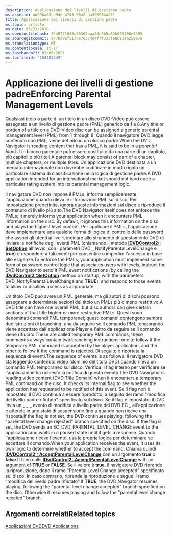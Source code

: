 ```yaml
---
description: Applicazione dei livelli di gestione padre
ms.assetid: ad996a03-e94e-4743-90a2-aa390984a231
title: Applicazione dei livelli di gestione padre
ms.topic: article
ms.date: 05/31/2018
ms.openlocfilehash: 7548721613c36369aaa34e5b5a62b665100e9495
ms.sourcegitcommit: a47bd86f517de76374e4fff33cfeb613eb259a7e
ms.translationtype: MT
ms.contentlocale: it-IT
ms.lasthandoff: 01/06/2021
ms.locfileid: "104482349"
---
```

# <a name="enforcing-parental-management-levels"></a><span data-ttu-id="bd6f2-103">Applicazione dei livelli di gestione padre</span><span class="sxs-lookup"><span data-stu-id="bd6f2-103">Enforcing Parental Management Levels</span></span>

<span data-ttu-id="bd6f2-104">Qualsiasi titolo o parte di un titolo in un disco DVD-Video può essere assegnato a un livello di gestione padre (PML) generico da 1 a 8.</span><span class="sxs-lookup"><span data-stu-id="bd6f2-104">Any title or portion of a title on a DVD-Video disc can be assigned a generic parental management level (PML) from 1 through 8.</span></span> <span data-ttu-id="bd6f2-105">Quando il navigatore DVD legge contenuto con PML, viene definito in un *blocco padre*.</span><span class="sxs-lookup"><span data-stu-id="bd6f2-105">When the DVD Navigator is reading content that has a PML, it is said to be in a *parental block*.</span></span> <span data-ttu-id="bd6f2-106">Un blocco parentale può essere costituito da una parte di un capitolo, più capitoli o più titoli.</span><span class="sxs-lookup"><span data-stu-id="bd6f2-106">A parental block may consist of part of a chapter, multiple chapters, or multiple titles.</span></span> <span data-ttu-id="bd6f2-107">Un'applicazione DVD destinata a un mercato internazionale non dovrebbe codificare in modo rigido un particolare sistema di classificazione nella logica di gestione padre.</span><span class="sxs-lookup"><span data-stu-id="bd6f2-107">A DVD application intended for an international market should not hard code a particular rating system into its parental management logic.</span></span>

<span data-ttu-id="bd6f2-108">Il navigatore DVD non impone il PMLs; informa semplicemente l'applicazione quando rileva le informazioni PML sul disco. Per impostazione predefinita, ignora queste informazioni sul disco e riproduce il contenuto di livello più alto.</span><span class="sxs-lookup"><span data-stu-id="bd6f2-108">The DVD Navigator itself does not enforce the PMLs; it merely informs your application when it encounters PML information on the disc. By default, it ignores this information on the disc and plays the highest level content.</span></span> <span data-ttu-id="bd6f2-109">Per applicare il PMLs, l'applicazione deve implementare una qualche forma di logica di controllo delle password che associ gli utenti ai livelli, indicare allo strumento di spostamento DVD di inviare le notifiche degli eventi PML (chiamando il metodo [**IDVDControl2:: SetOption**](/windows/desktop/api/Strmif/nf-strmif-idvdcontrol2-setoption) all'avvio, con i parametri DVD \_ NotifyParentalLevelChange e **true**) e rispondere a tali eventi per consentire o impedire l'accesso in base alle esigenze.</span><span class="sxs-lookup"><span data-stu-id="bd6f2-109">To enforce the PMLs, your application must implement some form of password control logic that associates users with levels, instruct the DVD Navigator to send it PML event notifications (by calling the [**IDvdControl2::SetOption**](/windows/desktop/api/Strmif/nf-strmif-idvdcontrol2-setoption) method on startup, with the parameters DVD\_NotifyParentalLevelChange and **TRUE**), and respond to those events to allow or disallow access as appropriate.</span></span>

<span data-ttu-id="bd6f2-110">Un titolo DVD può avere un PML generale, ma gli autori di dischi possono assegnare a determinate sezioni del titolo un PMLs più o meno restrittivo.</span><span class="sxs-lookup"><span data-stu-id="bd6f2-110">A DVD title can have one overall PML, but disc authors can give certain sections of that title higher or more restrictive PMLs.</span></span> <span data-ttu-id="bd6f2-111">Questi sono denominati comandi PML temporanei; questi comandi contengono sempre due istruzioni di branching: una da seguire se il comando PML temporaneo viene accettato dall'applicazione Player e l'altro da seguire se il comando viene rifiutato.</span><span class="sxs-lookup"><span data-stu-id="bd6f2-111">These are called temporary PML commands; these commands always contain two branching instructions: one to follow if the temporary PML command is accepted by the player application, and the other to follow if the command is rejected.</span></span> <span data-ttu-id="bd6f2-112">Di seguito è riportata la sequenza di eventi.</span><span class="sxs-lookup"><span data-stu-id="bd6f2-112">The sequence of events is as follows.</span></span> <span data-ttu-id="bd6f2-113">Il navigatore DVD sta leggendo contenuto video (dominio del titolo DVD) quando rileva un comando PML temporaneo sul disco. Verifica il flag interno per verificare se l'applicazione ha richiesto la notifica di questo evento.</span><span class="sxs-lookup"><span data-stu-id="bd6f2-113">The DVD Navigator is reading video content (DVD Title Domain) when it encounters a temporary PML command on the disc. It checks its internal flag to see whether the application has requested to be notified of this event.</span></span> <span data-ttu-id="bd6f2-114">Se il flag non è impostato, il DVD continua a essere riprodotto, a seguito del ramo "modifica del livello padre rifiutato" specificato sul disco. Se il flag è impostato, il DVD invia un \_ \_ \_ evento di modifica a livello padre del DVD EC \_ all'applicazione e attende in uno stato di sospensione fino a quando non riceve una risposta.</span><span class="sxs-lookup"><span data-stu-id="bd6f2-114">If the flag is not set, the DVD continues playing, following the "parental level change rejected" branch specified on the disc. If the flag is set, the DVD sends an EC\_DVD\_PARENTAL\_LEVEL\_CHANGE event to the application and waits in a paused state until it gets a response.</span></span> <span data-ttu-id="bd6f2-115">Quando l'applicazione riceve l'evento, usa la propria logica per determinare se accettare il comando.</span><span class="sxs-lookup"><span data-stu-id="bd6f2-115">When your application receives the event, it uses its own logic to determine whether to accept the command.</span></span> <span data-ttu-id="bd6f2-116">Chiama quindi [**IDVDControl2:: AcceptParentalLevelChange**](/windows/desktop/api/Strmif/nf-strmif-idvdcontrol2-acceptparentallevelchange) con un argomento **true** o **false**.</span><span class="sxs-lookup"><span data-stu-id="bd6f2-116">It then calls [**IDvdControl2::AcceptParentalLevelChange**](/windows/desktop/api/Strmif/nf-strmif-idvdcontrol2-acceptparentallevelchange) with an argument of **TRUE** or **FALSE**.</span></span> <span data-ttu-id="bd6f2-117">Se il valore è **true**, il navigatore DVD riprende la riproduzione, dopo il ramo "Parental Level Change accepted" specificato sul disco. In caso contrario, riprende la riproduzione e segue il ramo "modifica del livello padre rifiutato".</span><span class="sxs-lookup"><span data-stu-id="bd6f2-117">If **TRUE**, the DVD Navigator resumes playing, following the "parental level change accepted" branch specified on the disc. Otherwise it resumes playing and follow the "parental level change rejected" branch.</span></span>

## <a name="related-topics"></a><span data-ttu-id="bd6f2-118">Argomenti correlati</span><span class="sxs-lookup"><span data-stu-id="bd6f2-118">Related topics</span></span>

<dl> <dt>

[<span data-ttu-id="bd6f2-119">Applicazioni DVD</span><span class="sxs-lookup"><span data-stu-id="bd6f2-119">DVD Applications</span></span>](dvd-applications.md)
</dt> </dl>

 

 



